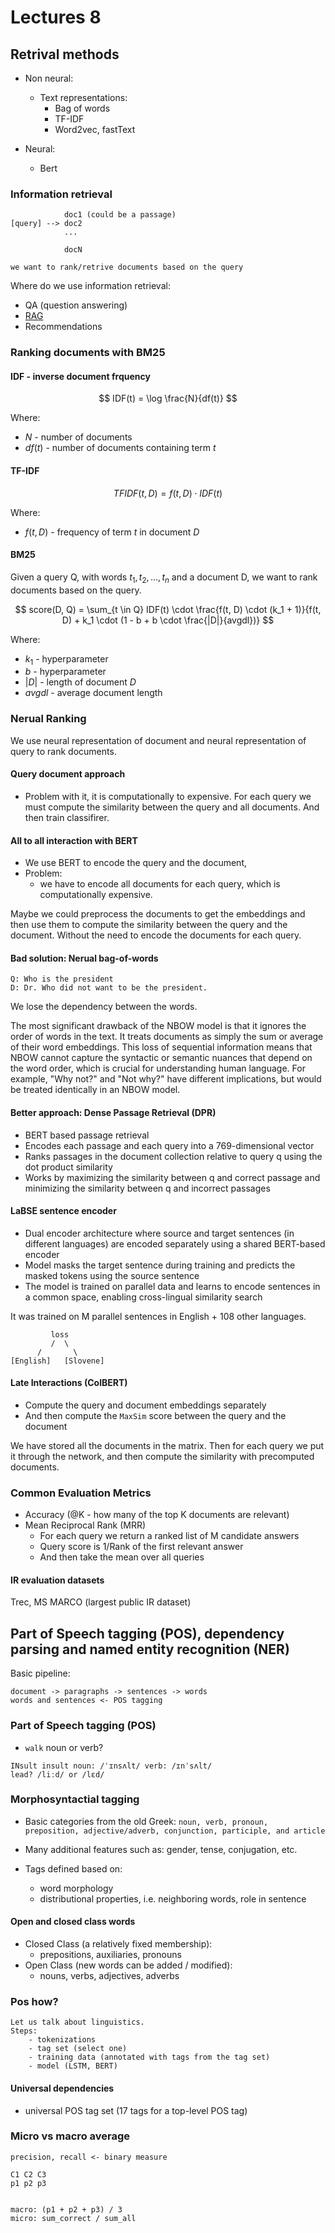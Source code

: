 # Lectures 8

## Retrival methods

- Non neural:

  - Text representations:
    - Bag of words
    - TF-IDF
    - Word2vec, fastText

- Neural:
  - Bert

### Information retrieval

```
            doc1 (could be a passage)
[query] --> doc2
            ...

            docN

we want to rank/retrive documents based on the query
```

Where do we use information retrieval:

- QA (question answering)
- [RAG](https://arxiv.org/pdf/2005.11401v4.pdf)
- Recommendations

### Ranking documents with BM25

#### IDF - inverse document frquency

$$
IDF(t) = \log \frac{N}{df(t)}
$$

Where:

- $N$ - number of documents
- $df(t)$ - number of documents containing term $t$

#### TF-IDF

$$
TFIDF(t, D) = f(t, D) \cdot IDF(t)
$$

Where:

- $f(t, D)$ - frequency of term $t$ in document $D$

#### BM25

Given a query Q, with words $t_1, t_2, ..., t_n$ and a document D, we want to rank documents based on the query.

$$
score(D, Q) = \sum_{t \in Q} IDF(t) \cdot \frac{f(t, D) \cdot (k_1 + 1)}{f(t, D) + k_1 \cdot (1 - b + b \cdot \frac{|D|}{avgdl})}
$$

Where:

- $k_1$ - hyperparameter
- $b$ - hyperparameter
- $|D|$ - length of document $D$
- $avgdl$ - average document length

### Nerual Ranking

We use neural representation of document and neural representation of query to rank documents.

#### Query document approach

- Problem with it, it is computationally to expensive. For each query we must compute the similarity between the query and all documents. And then train classifirer.

#### All to all interaction with BERT

- We use BERT to encode the query and the document,
- Problem:
  - we have to encode all documents for each query, which is computationally expensive.

Maybe we could preprocess the documents to get the embeddings and then use them to compute the similarity between the query and the document.
Without the need to encode the documents for each query.

#### Bad solution: Nerual bag-of-words

```
Q: Who is the president
D: Dr. Who did not want to be the president.
```

We lose the dependency between the words.

The most significant drawback of the NBOW model is that it ignores the order of words in the text.
It treats documents as simply the sum or average of their word embeddings.
This loss of sequential information means that NBOW cannot capture the syntactic or semantic nuances that depend on the word order, which is crucial for understanding human language.
For example, "Why not?" and "Not why?" have different implications, but would be treated identically in an NBOW model.

#### Better approach: Dense Passage Retrieval (DPR)

- BERT based passage retrieval
- Encodes each passage and each query into a 769-dimensional vector
- Ranks passages in the document collection relative to query q using the dot product similarity
- Works by maximizing the similarity between q and correct passage and minimizing the similarity between q and incorrect passages

#### LaBSE sentence encoder

- Dual encoder architecture where source and target sentences (in different languages) are encoded separately using a shared BERT-based encoder
- Model masks the target sentence during training and predicts the masked tokens using the source sentence
- The model is trained on parallel data and learns to encode sentences in a common space, enabling cross-lingual similarity search

It was trained on M parallel sentences in English + 108 other languages.

```
         loss
         /  \
      /       \
[English]   [Slovene]
```

#### Late Interactions (ColBERT)

- Compute the query and document embeddings separately
- And then compute the `MaxSim` score between the query and the document

We have stored all the documents in the matrix. Then for each query we put it through the network, and then compute the similarity with precomputed documents.

### Common Evaluation Metrics

- Accuracy (@K - how many of the top K documents are relevant)
- Mean Reciprocal Rank (MRR)
  - For each query we return a ranked list of M candidate answers
  - Query score is 1/Rank of the first relevant answer
  - And then take the mean over all queries

#### IR evaluation datasets

Trec, MS MARCO (largest public IR dataset)

## Part of Speech tagging (POS), dependency parsing and named entity recognition (NER)

Basic pipeline:

```
document -> paragraphs -> sentences -> words
words and sentences <- POS tagging
```

### Part of Speech tagging (POS)

- `walk` noun or verb?

```
INsult insult noun: /ˈɪnsʌlt/ verb: /ɪnˈsʌlt/
lead? /liːd/ or /lɛd/
```

### Morphosyntactial tagging

- Basic categories from the old Greek:
  `noun, verb, pronoun, preposition, adjective/adverb, conjunction, participle, and
article`

- Many additional features such as: gender, tense, conjugation, etc.

- Tags defined based on:
  - word morphology
  - distributional properties, i.e. neighboring words, role in sentence

#### Open and closed class words

- Closed Class (a relatively fixed membership):
  - prepositions, auxiliaries, pronouns
- Open Class (new words can be added / modified):
  - nouns, verbs, adjectives, adverbs

### Pos how?

```
Let us talk about linguistics.
Steps:
    - tokenizations
    - tag set (select one)
    - training data (annotated with tags from the tag set)
    - model (LSTM, BERT)
```

#### Universal dependencies

- universal POS tag set (17 tags for a top-level POS tag)

### Micro vs macro average

```
precision, recall <- binary measure

C1 C2 C3
p1 p2 p3


macro: (p1 + p2 + p3) / 3
micro: sum_correct / sum_all
```
